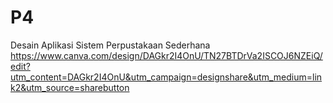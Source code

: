 # P4
Desain Aplikasi Sistem Perpustakaan Sederhana https://www.canva.com/design/DAGkr2I4OnU/TN27BTDrVa2ISCOJ6NZEiQ/edit?utm_content=DAGkr2I4OnU&utm_campaign=designshare&utm_medium=link2&utm_source=sharebutton
